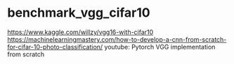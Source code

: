 # benchmark_vgg_cifar10
https://www.kaggle.com/willzy/vgg16-with-cifar10
https://machinelearningmastery.com/how-to-develop-a-cnn-from-scratch-for-cifar-10-photo-classification/
youtube: Pytorch VGG implementation from scratch
